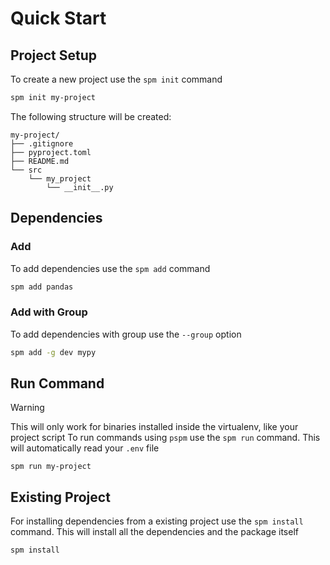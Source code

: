 # Quick Start
## Project Setup

To create a new project use the `spm init` command

```bash
spm init my-project
```

The following structure will be created:

```
my-project/
├── .gitignore
├── pyproject.toml
├── README.md
└── src
    └── my_project
        └── __init__.py
```

## Dependencies

### Add

To add dependencies use the `spm add` command

```bash
spm add pandas
```

### Add with Group
To add dependencies with group use the `--group` option
```bash
spm add -g dev mypy
```

## Run Command

> [!WARNING]
> This will only work for binaries installed inside the virtualenv, like your project script
To run commands using `pspm` use the `spm run` command. This will automatically read your `.env` file

```
spm run my-project
```

## Existing Project

For installing dependencies from a existing project use the `spm install` command. This will install all the dependencies and the package itself

```bash
spm install
```



